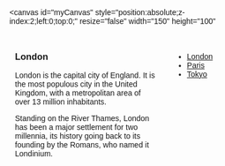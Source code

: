 <html lang="en">
<head>
	
<meta charset="utf-8">
<meta name="viewport" content="width=device-width, initial-scale=1">
<script type="text/javascript" src="script/libs.min.js"></script>
<script type="text/javascript" src="script/Config.js"></script>
<script type="text/javascript" src="script/Piece.js"?></script>

<style>
* 
{
  box-sizing: border-box;
}

body
{
  font-family: Arial, Helvetica, sans-serif;
}
header 
{
  padding: 30px;
  text-align: center;
  font-size: 35px;
  color: white;
}
section 
{
  display: -webkit-flex;
  display: flex;
}
aside 
{
  -webkit-flex: 1;
  -ms-flex: 1;
  flex: 1;
  padding: 20px;
}
nav ul 
{
  list-style-type: none;
  padding: 0;
}
article 
{
  -webkit-flex: 3;
  -ms-flex: 3;
  flex: 3;
  padding: 10px;
}
footer 
{
  padding: 10px;
  text-align: center;
  color: white;
}
@media (max-width: 600px) 
{
  section {
    -webkit-flex-direction: column;
    flex-direction: column;
  }
}

</style>

</head>

<body onload="init('myCanvas', Piece, Config);">

<canvas id="myCanvas" style="position:absolute;z-index:2;left:0;top:0;" resize="false" width="150" height="100"</canvas>
<section>
	
<article>
	<h1>London</h1>
	<p>London is the capital city of England. It is the most populous city in the  United Kingdom, with a metropolitan area of over 13 million inhabitants.</p>
	<p>Standing on the River Thames, London has been a major settlement for two millennia, its history going back to its founding by the Romans, who named it Londinium.</p>
</article>
	
<aside>
	<ul>
		<li><a href="#">London</a></li>
		<li><a href="#">Paris</a></li>
		<li><a href="#">Tokyo</a></li>
	</ul>
</aside>
  
</section>



</body>
</html>
